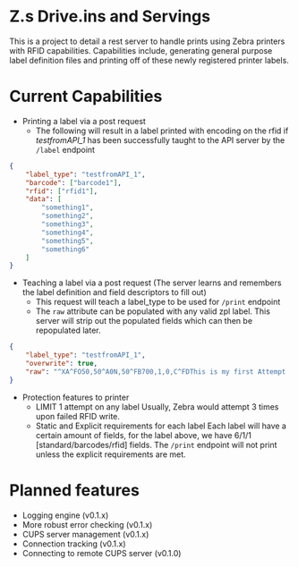 # Z.s Drive.ins and Servings

This is a project to detail a rest server to handle prints using Zebra printers with RFID capabilities. Capabilities include, generating general purpose label definition files and printing off of these newly registered printer labels.

# Current Capabilities

- Printing a label via a post request
    - The following will result in a label printed with encoding on the rfid if *testfromAPI_1* has been successfully taught to the API server by the `/label` endpoint
```json
{
    "label_type": "testfromAPI_1",
    "barcode": ["barcode1"],
    "rfid": ["rfid1"],
    "data": [
        "something1",
        "something2",
        "something3",
        "something4",
        "something5",
        "something6"
    ]
}
```
- Teaching a label via a post request (The server learns and remembers the label definition and field descriptors to fill out)
     - This request will teach a label_type to be used for `/print` endpoint
     - The `raw` attribute can be populated with any valid zpl label. This server will strip out the populated fields which can then be repopulated later.
```json
{
    "label_type": "testfromAPI_1",
    "overwrite": true,
    "raw": "^XA^FO50,50^A0N,50^FB700,1,0,C^FDThis is my first Attempt :)\\&^FS^RFW,H^FDHi_RFID_Reader!-Lam^FS^FO195,115^BCN,100,Y,N,N^FDfofofo is no mo^FS^FO50,290^A0N,30^FB700,1,0,C^FDSince this doesn't use ink\\&^FS^FO50,335^A0N,30^FB700,1,0,C^FDI can write as much as I want here\\&^FS^FO50,380^A0N,30^FB700,1,0,C^FDWowie\\&^FS^FO50,425^A0N,30^FB700,1,0,C^FDPlease enjoy game!\\&^FS^FO440,850^GE100,300,10,B^FS^FO430,850^GB70,300,50,W^FS^FO300,650^GE177,177,4,B^FS^FO303,653^GE171,171,100,W^FS^FO400,550^GE177,177,4,B^FS^FO403,553^GE171,171,100,W^FS^FO500,650^GE177,177,4,B^FS^FO503,653^GE171,171,100,W^FS^FO400,750^GE177,177,4,B^FS^FO403,753^GE171,171,100,W^FS^FO435,700^GE110,100,100,B^FS^FO220,950^A0N,30^FD^FS^XZ"
}
```
- Protection features to printer
    - LIMIT 1 attempt on any label
    Usually, Zebra would attempt 3 times upon failed RFID write.
    - Static and Explicit requirements for each label
    Each label will have a certain amount of fields, for the label above, we have 6/1/1 [standard/barcodes/rfid] fields. The `/print` endpoint will not print unless the explicit requirements are met.

# Planned features
- Logging engine (v0.1.x) 
- More robust error checking (v0.1.x)
- CUPS server management (v0.1.x)
- Connection tracking (v0.1.x)
- Connecting to remote CUPS server (v0.1.0)
